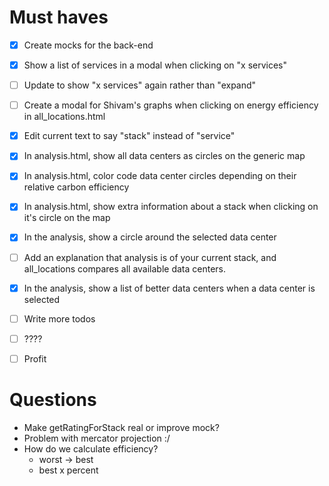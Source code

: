 
# Must haves

- [x] Create mocks for the back-end
- [x] Show a list of services in a modal when clicking on "x services"
- [ ] Update to show "x services" again rather than "expand"
- [ ] Create a modal for Shivam's graphs when clicking on energy efficiency in all_locations.html

- [x] Edit current text to say "stack" instead of "service"
- [x] In analysis.html, show all data centers as circles on the generic map
- [x] In analysis.html, color code data center circles depending on their relative carbon efficiency
- [x] In analysis.html, show extra information about a stack when clicking on it's circle on the map
- [x] In the analysis, show a circle around the selected data center
- [ ] Add an explanation that analysis is of your current stack, and all_locations compares all available data centers.
- [x] In the analysis, show a list of better data centers when a data center is selected
- [ ] Write more todos
- [ ] ????
- [ ] Profit

# Questions

- Make getRatingForStack real or improve mock?
- Problem with mercator projection :/
- How do we calculate efficiency?
  - worst -> best
  - best x percent
